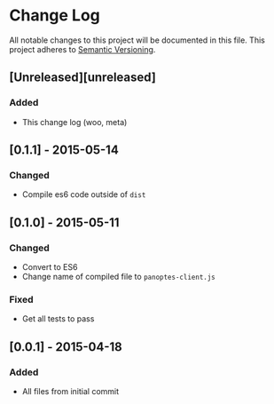 # Change Log
All notable changes to this project will be documented in this file.
This project adheres to [Semantic Versioning](http://semver.org/).

## [Unreleased][unreleased]
### Added
- This change log (woo, meta)

## [0.1.1] - 2015-05-14
### Changed
- Compile es6 code outside of `dist`

## [0.1.0] - 2015-05-11
### Changed
- Convert to ES6
- Change name of compiled file to `panoptes-client.js`

### Fixed
- Get all tests to pass

## [0.0.1] - 2015-04-18
### Added
- All files from initial commit

